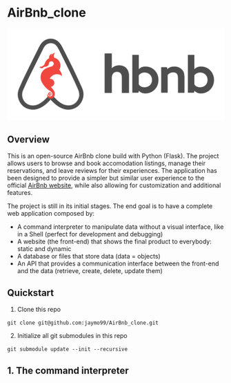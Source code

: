 # AirBnb_clone
![hbnb](web_static/images/hbnb.png)

## Overview
This is an open-source AirBnb clone build with Python (Flask). The project allows users to browse and book accomodation listings, manage their reservations, and leave reviews for their experiences. The application has been designed to provide a simpler but similar user experience to the official [AirBnb website](https://www.airbnb.com/), while also allowing for customization and additional features.

The project is still in its initial stages. The end goal is to have a complete web application composed by:
* A command interpreter to manipulate data without a visual interface, like in a Shell (perfect for development and debugging)
* A website (the front-end) that shows the final product to everybody: static and dynamic
* A database or files that store data (data = objects)
* An API that provides a communication interface between the front-end and the data (retrieve, create, delete, update them)

## Quickstart
1. Clone this repo
```git
git clone git@github.com:jaymo99/AirBnb_clone.git
```
2. Initialize all git submodules in this repo
```git
git submodule update --init --recursive
```

## 1. The command interpreter
